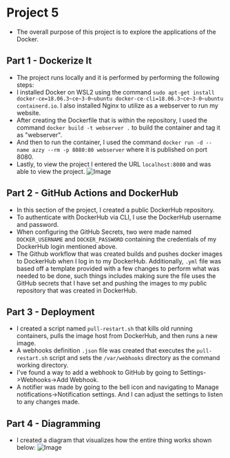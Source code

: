 # Project 5
  - The overall purpose of this project is to explore the applications of the Docker.
## Part 1 - Dockerize It
  - The project runs locally and it is performed by performing the following steps:
  - I installed Docker on WSL2 using the command `sudo apt-get install docker-ce=18.06.3~ce~3-0~ubuntu docker-ce-cli=18.06.3~ce~3-0~ubuntu containerd.io`. I also installed Nginx to utilize as a webserver to run my website.
  - After creating the Dockerfile that is within the repository, I used the command `docker build -t webserver .` to build the container and tag it as "webserver".
  - And then to run the container, I used the command `docker run -d --name azzy --rm -p 8080:80 webserver` where it is published on port 8080.
  - Lastly, to view the project I entered the URL `localhost:8080` and was able to view the project.
![Image](https://user-images.githubusercontent.com/76796854/164306858-73a47d3f-a27c-4bed-98e1-3c57da6abcc8.png)
## Part 2 - GitHub Actions and DockerHub
  - In this section of the project, I created a public DockerHub repository.
  - To authenticate with DockerHub via CLI, I use the DockerHub username and password.
  - When configuring the GitHub Secrets, two were made named `DOCKER_USERNAME` and `DOCKER_PASSWORD` containing the credentials of my DockerHub login mentioned above.
  - The Github workflow that was created builds and pushes docker images to DockerHub when I log in to my DockerHub. Additionally, `.yml` file was based off a template provided with a few changes to perform what was needed to be done, such things includes making sure the file uses the GitHub secrets that I have set and pushing the images to my public repository that was created in DockerHub.
## Part 3 - Deployment
  - I created a script named `pull-restart.sh` that kills old running containers, pulls the image host from DockerHub, and then runs a new image.
  - A webhooks definition `.json` file was created that executes the `pull-restart.sh` script and sets the `/var/webhooks` directory as the command working directory.
  - I've found a way to add a webhook to GitHub by going to Settings->Webhooks->Add Webhook.
  - A notifier was made by going to the bell icon and navigating to Manage notifications->Notification settings. And I can adjust the settings to listen to any changes made.
## Part 4 - Diagramming
  - I created a diagram that visualizes how the entire thing works shown below:
![Image]()
